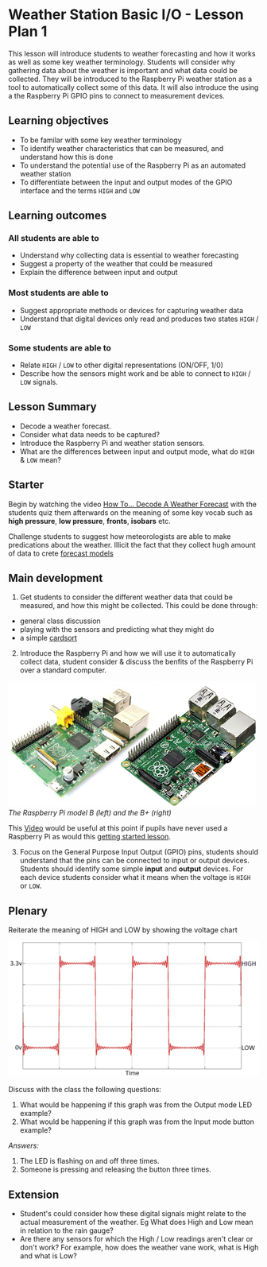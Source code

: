 # Weather Station Basic I/O - Lesson Plan 1


This lesson will introduce students to weather forecasting and how it works as well as some key weather terminology. Students will consider why gathering data about the weather is important and what data could be collected. They will be introduced to the Raspberry Pi weather station as a tool to automatically collect some of this data. It will also introduce the using a the Raspberry Pi GPIO pins to connect to measurement devices.

## Learning objectives

- To be familar with some key weather terminology
- To identify weather characteristics that can be measured, and understand how this is done
- To understand the potential use of the Raspberry Pi as an automated weather station
- To differentiate between the input and output modes of the GPIO interface and the terms `HIGH` and `LOW`

## Learning outcomes

### All students are able to

- Understand why collecting data is essential to weather forecasting
- Suggest a property of the weather that could be measured
- Explain the difference between input and output

### Most students are able to

- Suggest appropriate methods or devices for capturing weather data
- Understand that digital devices only read and produces two states `HIGH` / `LOW`

### Some students are able to

- Relate `HIGH` / `LOW` to other digital representations (ON/OFF, 1/0)
- Describe how the sensors might work and be able to connect to `HIGH` / `LOW` signals.

## Lesson Summary

- Decode a weather forecast.
- Consider what data needs to be captured?
- Introduce the Raspberry Pi and weather station sensors.
- What are the differences between input and output mode, what do `HIGH` & `LOW` mean?

## Starter

Begin by watching the video [How To... Decode A Weather Forecast](https://www.youtube.com/watch?v=lITCF3UPVu4) with the students quiz them afterwards on the meaning of some key vocab such as **high pressure**, **low pressure**, **fronts**, **isobars** etc.

Challenge students to suggest how meteorologists are able to make predications about the weather. Illicit the fact that they collect hugh amount of data to crete [forecast models](http://en.wikipedia.org/wiki/Weather_forecasting#How_models_create_forecasts)



## Main development

1. Get students to consider the different weather data that could be measured, and how this might be collected. This could be done through:
- general class discussion
- playing with the sensors and predicting what they might do
- a simple [cardsort](files/WeatherStationCardsort.pdf)

2. Introduce the Raspberry Pi and how we will use it to automatically collect data, student consider & discuss the benfits of the Raspberry Pi over a standard computer.

![](images/raspberrypis.png)
*The Raspberry Pi model B (left) and the B+ (right)*

This [Video](http://www.raspberrypi.org/help/what-is-a-raspberry-pi/) would  be useful at this point if pupils have never used a Raspberry Pi as would this [getting started lesson](http://www.raspberrypi.org/learning/getting-started-with-raspberry-pi-lesson/).

3. Focus on the General Purpose Input Output (GPIO) pins, students should understand that the pins can be connected to input or output devices. Students should identify some simple **input** and **output** devices. For each device students consider what it means when the voltage is `HIGH` or `LOW`.

## Plenary

Reiterate the meaning of HIGH and LOW by showing the voltage chart 

![](images/high_low.png)

Discuss with the class the following questions:

1. What would be happening if this graph was from the Output mode LED example?
1. What would be happening if this graph was from the Input mode button example?

*Answers:*

1. The LED is flashing on and off three times.
1. Someone is pressing and releasing the button three times.

## Extension

- Student's could consider how these digital signals might relate to the actual measurement of the weather. Eg What does High and Low mean in relation to the rain gauge?
- Are there any sensors for which the High / Low readings aren't clear or don't work? For example, how does the weather vane work, what is High and what is Low?
